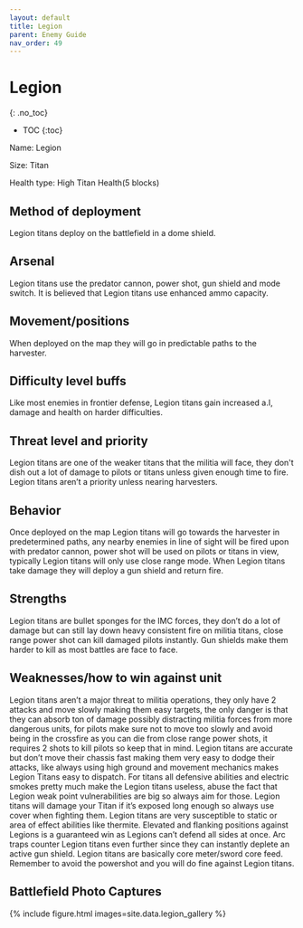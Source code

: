 ```yaml
---
layout: default
title: Legion
parent: Enemy Guide
nav_order: 49
---
```


# Legion
{: .no_toc}

- TOC
{:toc}

Name: Legion

Size: Titan

Health type: High Titan Health(5 blocks)

## Method of deployment

Legion titans deploy on the battlefield in a dome shield.

## Arsenal

Legion titans use the predator cannon, power shot, gun shield and mode switch. It is believed that Legion titans use enhanced ammo capacity. 

## Movement/positions

When deployed on the map they will go in predictable paths to the harvester. 

## Difficulty level buffs

Like most enemies in frontier defense, Legion titans gain increased a.I, damage and health on harder difficulties.

## Threat level and priority 

Legion titans are one of the weaker titans that the militia will face, they don't dish out a lot of damage to pilots or titans unless given enough time to fire. Legion titans aren’t a priority unless nearing harvesters. 

## Behavior

Once deployed on the map Legion titans will go towards the harvester in predetermined paths, any nearby enemies in line of sight will be fired upon with predator cannon, power shot will be used on pilots or titans in view, typically Legion titans will only use close range mode. When Legion titans take damage they will deploy a gun shield and return fire. 

## Strengths

Legion titans are bullet sponges for the IMC forces, they don’t do a lot of damage but can still lay down heavy consistent fire on militia titans, close range power shot can kill damaged pilots instantly. Gun shields make them harder to kill as most battles are face to face. 

## Weaknesses/how to win against unit 

Legion titans aren’t a major threat to militia operations, they only have 2 attacks and move slowly making them easy targets, the only danger is that they can absorb ton of damage possibly distracting militia forces from more dangerous units, for pilots make sure not to move too slowly and avoid being in the crossfire as you can die from close range power shots, it requires 2 shots to kill pilots so keep that in mind. Legion titans are accurate but don’t move their chassis fast making them very easy to dodge their attacks, like always using high ground and movement mechanics makes Legion Titans easy to dispatch. For titans all defensive abilities and electric smokes pretty much make the Legion titans useless, abuse the fact that Legion weak point vulnerabilities are big so always aim for those. Legion titans will damage your Titan if it’s exposed long enough so always use cover when fighting them. Legion titans are very susceptible to static or area of effect abilities like thermite. Elevated and flanking positions against Legions is a guaranteed win as Legions can’t defend all sides at once. Arc traps counter Legion titans even further since they can instantly deplete an active gun shield. Legion titans are basically core meter/sword core feed. Remember to avoid the powershot and you will do fine against Legion titans. 

## Battlefield Photo Captures

{% include figure.html images=site.data.legion_gallery %}
